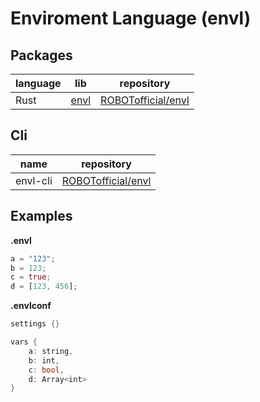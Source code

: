 # Enviroment Language (envl)

## Packages

|language|lib                                  |repository                               |
|--------|-------------------------------------|-----------------------------------------|
|Rust    |[envl](https://crates.io/crates/envl)|[ROBOTofficial/envl](./packages/envl-rs/)|

## Cli

|name    |repository                                |
|--------|------------------------------------------|
|envl-cli|[ROBOTofficial/envl](./packages/envl-cli/)|

## Examples

**.envl**
```rs
a = "123";
b = 123;
c = true;
d = [123, 456];
```

**.envlconf**
```rs
settings {}

vars {
    a: string,
    b: int,
    c: bool,
    d: Array<int>
}
```
